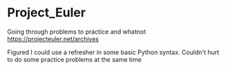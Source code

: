 # Project_Euler

Going through problems to practice and whatnot 
https://projecteuler.net/archives

Figured I could use a refresher in some basic Python syntax. Couldn't hurt to do some practice problems at the same time

